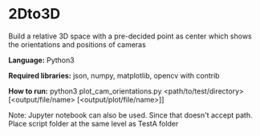 # 2Dto3D
Build a relative 3D space with a pre-decided point as center which shows the orientations and positions of cameras

**Language:** Python3

**Required libraries:** json, numpy, matplotlib, opencv with contrib

**How to run:** python3 plot_cam_orientations.py <path/to/test/directory> [<output/file/name> [<output/plot/file/name>]]

Note: Jupyter notebook can also be used. Since that doesn't accept path. Place script folder at the same level as TestA folder

 
